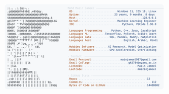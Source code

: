 <picture>
  <source srcset="https://raw.githubusercontent.com/mmazinjameel/mmazinjameel/main/dark_mode.svg?v=1755046487" media="(prefers-color-scheme: dark)">
  <img src="https://raw.githubusercontent.com/mmazinjameel/mmazinjameel/main/light_mode.svg?v=1755046487">
</picture>
